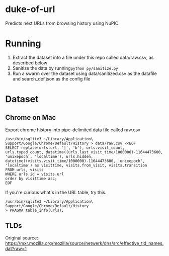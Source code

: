 duke-of-url
===========

Predicts next URLs from browsing history using NuPIC.

# Running
1. Extract the dataset into a file under this repo called data/raw.csv, as described below
1. Sanitize the data by running`python py/sanitize.py`
1. Run a swarm over the dataset using data/sanitized.csv as the datafile and search_def.json as the config file

# Dataset

## Chrome on Mac

Export chrome history into pipe-delimited data file called raw.csv

```
/usr/bin/sqlite3 ~/Library/Application\ Support/Google/Chrome/Default/History > data/raw.csv <<EOF
SELECT replace(urls.url, '|', 'b'), urls.visit_count, urls.typed_count, datetime((urls.last_visit_time/1000000)-11644473600, 'unixepoch', 'localtime'), urls.hidden, datetime((visits.visit_time/1000000)-11644473600, 'unixepoch', 'localtime') as visittime, visits.from_visit, visits.transition
FROM urls, visits
WHERE urls.id = visits.url
order by visittime asc;
EOF
```

If you're curious what's in the URL table, try this.

```
/usr/bin/sqlite3 ~/Library/Application\ Support/Google/Chrome/Default/History
> PRAGMA table_info(urls);
```

## TLDs

Original source:
https://mxr.mozilla.org/mozilla/source/netwerk/dns/src/effective_tld_names.dat?raw=1